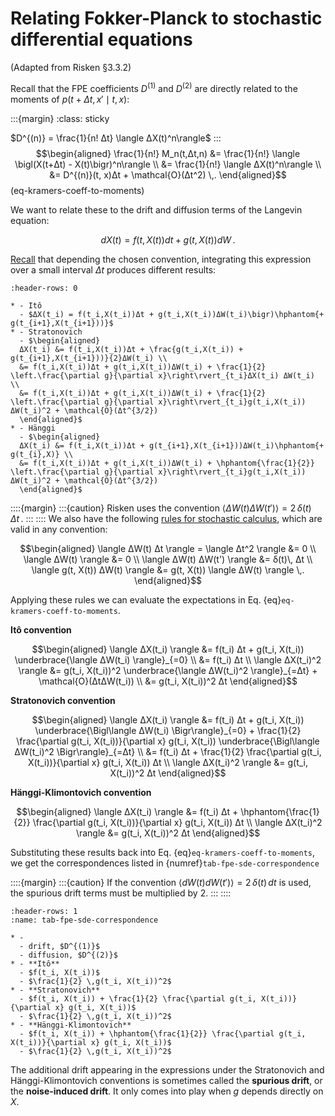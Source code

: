 # Relating Fokker-Planck to stochastic differential equations

(Adapted from Risken §3.3.2)

Recall that the FPE coefficients $D^{(1)}$ and $D^{(2)}$ are directly related to the moments of $p(t+Δt, x' \mid t, x)$:

:::{margin}
:class: sticky

$D^{(n)} = \frac{1}{n! Δt} \langle ΔX(t)^n\rangle$
:::
$$\begin{aligned}
\frac{1}{n!} M_n(t,Δt,n) &= \frac{1}{n!} \langle \bigl(X(t+Δt) - X(t)\bigr)^n\rangle \\
&= \frac{1}{n!} \langle ΔX(t)^n\rangle \\
&= D^{(n)}(t, x)Δt + \mathcal{O}(Δt^2) \,.
\end{aligned}$$  (eq-kramers-coeff-to-moments)

We want to relate these to the drift and diffusion terms of the Langevin equation:

$$dX(t) = f(t,X(t)) dt + g(t,X(t)) dW \,.$$

[Recall](#Introduction) that depending the chosen convention, integrating this expression over a small interval $Δt$ produces different results:
```{list-table}
:header-rows: 0

* - Itô
  - $ΔX(t_i) = f(t_i,X(t_i))Δt + g(t_i,X(t_i))ΔW(t_i)\bigr)\hphantom{+ g(t_{i+1},X(t_{i+1}))}$
* - Stratonovich
  - $\begin{aligned}
  ΔX(t_i) &= f(t_i,X(t_i))Δt + \frac{g(t_i,X(t_i)) + g(t_{i+1},X(t_{i+1}))}{2}ΔW(t_i) \\
  &= f(t_i,X(t_i))Δt + g(t_i,X(t_i))ΔW(t_i) + \frac{1}{2} \left.\frac{\partial g}{\partial x}\right\rvert_{t_i}ΔX(t_i) ΔW(t_i) \\
  &= f(t_i,X(t_i))Δt + g(t_i,X(t_i))ΔW(t_i) + \frac{1}{2} \left.\frac{\partial g}{\partial x}\right\rvert_{t_i}g(t_i,X(t_i)) ΔW(t_i)^2 + \mathcal{O}(Δt^{3/2})
  \end{aligned}$
* - Hänggi
  - $\begin{aligned}
  ΔX(t_i) &= f(t_i,X(t_i))Δt + g(t_{i+1},X(t_{i+1}))ΔW(t_i)\hphantom{+ g(t_{i},X)} \\
  &= f(t_i,X(t_i))Δt + g(t_i,X(t_i))ΔW(t_i) + \hphantom{\frac{1}{2}} \left.\frac{\partial g}{\partial x}\right\rvert_{t_i}g(t_i,X(t_i)) ΔW(t_i)^2 + \mathcal{O}(Δt^{3/2})
  \end{aligned}$
```

::::{margin}
:::{caution}
Risken uses the convention $\langle ΔW(t) ΔW(t')\rangle = 2\, δ(t)\, Δt\,.$
:::
::::
We also have the following [rules for stochastic calculus](https://slides.com/alexrene/a-mathematically-offensive-introduction-to-stochastic-calculus#/calculus-rules), which are valid in any convention:

$$\begin{aligned}
\langle ΔW(t) Δt \rangle = \langle Δt^2 \rangle &= 0 \\
\langle ΔW(t) \rangle &= 0 \\
\langle ΔW(t) ΔW(t') \rangle &= δ(t)\, Δt \\
\langle g(t, X(t)) ΔW(t) \rangle &= g(t, X(t)) \langle ΔW(t) \rangle \,.
\end{aligned}$$

Applying these rules we can evaluate the expectations in Eq. {eq}`eq-kramers-coeff-to-moments`.

**Itô convention**

$$\begin{aligned}
\langle ΔX(t_i) \rangle &= f(t_i) Δt + g(t_i, X(t_i)) \underbrace{\langle ΔW(t_i) \rangle}_{=0} \\
&= f(t_i) Δt \\
\langle ΔX(t_i)^2 \rangle &= g(t_i, X(t_i))^2 \underbrace{\langle ΔW(t_i)^2 \rangle}_{=Δt} + \mathcal{O}(ΔtΔW(t_i)) \\
&= g(t_i, X(t_i))^2 Δt
\end{aligned}$$

**Stratonovich convention**

$$\begin{aligned}
\langle ΔX(t_i) \rangle &= f(t_i) Δt + g(t_i, X(t_i)) \underbrace{\Bigl\langle ΔW(t_i) \Bigr\rangle}_{=0} + \frac{1}{2} \frac{\partial g(t_i, X(t_i))}{\partial x} g(t_i, X(t_i)) \underbrace{\Bigl\langle ΔW(t_i)^2 \Bigr\rangle}_{=Δt} \\
&= f(t_i) Δt + \frac{1}{2} \frac{\partial g(t_i, X(t_i))}{\partial x} g(t_i, X(t_i)) Δt \\
\langle ΔX(t_i)^2 \rangle &= g(t_i, X(t_i))^2 Δt
\end{aligned}$$

**Hänggi-Klimontovich convention**

$$\begin{aligned}
\langle ΔX(t_i) \rangle 
&= f(t_i) Δt + \hphantom{\frac{1}{2}} \frac{\partial g(t_i, X(t_i))}{\partial x} g(t_i, X(t_i)) Δt \\
\langle ΔX(t_i)^2 \rangle &= g(t_i, X(t_i))^2 Δt
\end{aligned}$$

Substituting these results back into Eq. {eq}`eq-kramers-coeff-to-moments`, we get the correspondences listed in {numref}`tab-fpe-sde-correspondence`

::::{margin}
:::{caution}
If the convention $\langle dW(t) dW(t')\rangle = 2\, δ(t)\, dt$ is used, the spurious drift terms must be multiplied by 2.
:::
::::
```{list-table}  Correspondence between Fokker-Planck and Langevin coefficients.
:header-rows: 1
:name: tab-fpe-sde-correspondence

* - 
  - drift, $D^{(1)}$
  - diffusion, $D^{(2)}$
* - **Itô**
  - $f(t_i, X(t_i))$
  - $\frac{1}{2} \,g(t_i, X(t_i))^2$
* - **Stratonovich**
  - $f(t_i, X(t_i)) + \frac{1}{2} \frac{\partial g(t_i, X(t_i))}{\partial x} g(t_i, X(t_i))$
  - $\frac{1}{2} \,g(t_i, X(t_i))^2$
* - **Hänggi-Klimontovich**
  - $f(t_i, X(t_i)) + \hphantom{\frac{1}{2}} \frac{\partial g(t_i, X(t_i))}{\partial x} g(t_i, X(t_i))$
  - $\frac{1}{2} \,g(t_i, X(t_i))^2$
```

The additional drift appearing in the expressions under the Stratonovich and Hänggi-Klimontovich conventions is sometimes called the **spurious drift**, or the **noise-induced drift**. It only comes into play when $g$ depends directly on $X$.
